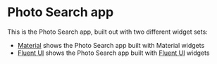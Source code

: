 # Photo Search app

This is the Photo Search app, built out with two different widget sets:

  - [Material](material) shows the Photo Search app built with Material widgets
  - [Fluent UI](fluent_ui) shows the Photo Search app built with [Fluent UI][] widgets

[Fluent UI]: https://pub.dev/packages/fluent_ui